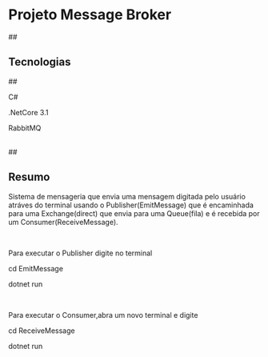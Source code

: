<h1>Projeto Message Broker</h1>
##
<h2>Tecnologias</h2>
##
<br>
<div>
    <p>C#</p>
    <p>.NetCore 3.1</p>
    <p>RabbitMQ</p>
</div>
<br>
##
<h2>Resumo</h2>
<div>
    <p>Sistema de mensageria que envia uma mensagem digitada pelo usuário atráves do terminal usando o Publisher(EmitMessage) que é encaminhada para uma Exchange(direct) que envia para uma Queue(fila) e é recebida por um Consumer(ReceiveMessage).</p>
</div>
<br>
<div>
    <p>Para executar o Publisher digite no terminal</p>
    <p>cd EmitMessage</p>
    <p>dotnet run</p>
</div>
<br>
<div>
    <p>Para executar o Consumer,abra um novo terminal e digite</p>
    <p>cd ReceiveMessage</p>
    <p>dotnet run</p>
</div>